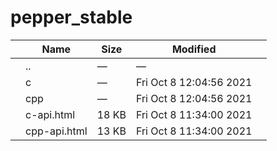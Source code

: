 pepper\_stable
==============

<table><thead><tr class="header"><th></th><th>Name</th><th>Size</th><th>Modified</th><th></th></tr></thead><tbody><tr class="odd"><td></td><td><span class="goup">..</span></td><td>—</td><td>—</td><td></td></tr><tr class="even"><td></td><td><span class="name">c</span></td><td>—</td><td>Fri Oct 8 12:04:56 2021</td><td></td></tr><tr class="odd"><td></td><td><span class="name">cpp</span></td><td>—</td><td>Fri Oct 8 12:04:56 2021</td><td></td></tr><tr class="even"><td></td><td><span class="name">c-api.html</span></td><td>18 KB</td><td>Fri Oct 8 11:34:00 2021</td><td></td></tr><tr class="odd"><td></td><td><span class="name">cpp-api.html</span></td><td>13 KB</td><td>Fri Oct 8 11:34:00 2021</td><td></td></tr></tbody></table>
